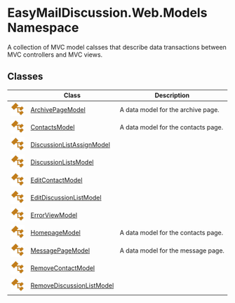 EasyMailDiscussion.Web.Models Namespace
=======================================
A collection of MVC model calsses that describe data transactions between MVC controllers and MVC views.


Classes
-------

|                 | Class                           | Description                         |
| --------------- | ------------------------------- | ----------------------------------- |
| ![Public class] | [ArchivePageModel][1]           | A data model for the archive page.  |
| ![Public class] | [ContactsModel][2]              | A data model for the contacts page. |
| ![Public class] | [DiscussionListAssignModel][3]  |                                     |
| ![Public class] | [DiscussionListsModel][4]       |                                     |
| ![Public class] | [EditContactModel][5]           |                                     |
| ![Public class] | [EditDiscussionListModel][6]    |                                     |
| ![Public class] | [ErrorViewModel][7]             |                                     |
| ![Public class] | [HomepageModel][8]              | A data model for the contacts page. |
| ![Public class] | [MessagePageModel][9]           | A data model for the message page.  |
| ![Public class] | [RemoveContactModel][10]        |                                     |
| ![Public class] | [RemoveDiscussionListModel][11] |                                     |

[1]: ArchivePageModel/README.md
[2]: ContactsModel/README.md
[3]: DiscussionListAssignModel/README.md
[4]: DiscussionListsModel/README.md
[5]: EditContactModel/README.md
[6]: EditDiscussionListModel/README.md
[7]: ErrorViewModel/README.md
[8]: HomepageModel/README.md
[9]: MessagePageModel/README.md
[10]: RemoveContactModel/README.md
[11]: RemoveDiscussionListModel/README.md
[Public class]: ../icons/pubclass.svg "Public class"